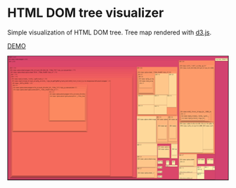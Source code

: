 # HTML DOM tree visualizer
Simple visualization of HTML DOM tree. Tree map rendered with [d3.js](https://d3js.org/).

[DEMO](https://shivero.github.io/html-dom-tree-visualizer/)

![ALT TEXT](tree-map-screenshot.png)

